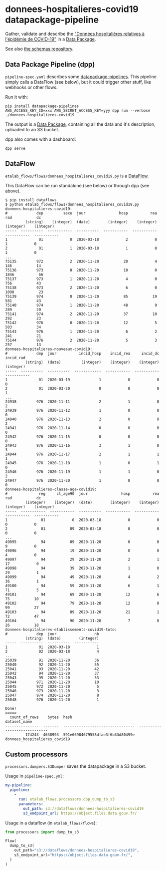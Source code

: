 # donnees-hospitalieres-covid19 datapackage-pipeline

Gather, validate and describe the ["Données hospitalières relatives à l'épidémie de COVID-19"](https://www.data.gouv.fr/fr/datasets/donnees-hospitalieres-relatives-a-lepidemie-de-covid-19/#_) in a [Data Package](https://specs.frictionlessdata.io/#what-s-a-data-package).

See also [the schemas repository](https://github.com/abulte/schema-donnees-hospitalieres-covid19).

## Data Package Pipeline (dpp)

`pipeline-spec.yaml` describes some [datapackage-pipelines](https://github.com/frictionlessdata/datapackage-pipelines). This pipeline simply calls a DataFlow (see below), but it could trigger other stuff, like webhooks or other flows.

Run it with:

```
pip install datapackage-pipelines
AWS_ACCESS_KEY_ID=xxx AWS_SECRET_ACCESS_KEY=yyy dpp run --verbose ./donnees-hospitalieres-covid19
```

The output is a [Data Package](https://specs.frictionlessdata.io/#what-s-a-data-package), containing all the data and it's description, uploaded to an S3 bucket.

dpp also comes with a dashboard:

```
dpp serve
```

## DataFlow

`etalab_flows/flows/donnees_hospitalieres_covid19.py` is a [DataFlow](https://github.com/datahq/dataflows).

This DataFlow can be run standalone (see below) or through dpp (see above).

```
$ pip install dataflows
$ python etalab_flows/flows/donnees_hospitalieres_covid19.py
donnees-hospitalieres-covid19:
#             dep         sexe  jour               hosp          rea          rad           dc
         (string)    (integer)  (date)        (integer)    (integer)    (integer)    (integer)
-----  ----------  -----------  ----------  -----------  -----------  -----------  -----------
1              01            0  2020-03-18            2            0            1            0
2              01            1  2020-03-18            1            0            1            0
...
75135         972            2  2020-11-20           20            4          146           14
75136         973            0  2020-11-20           10            0         1846           66
75137         973            1  2020-11-20            4            0          756           43
75138         973            2  2020-11-20            6            0         1090           23
75139         974            0  2020-11-20           85           19          581           43
75140         974            1  2020-11-20           48            9          289           20
75141         974            2  2020-11-20           37           10          292           23
75142         976            0  2020-11-20           12            5          503           34
75143         976            1  2020-11-20            6            2          241           21
75144         976            2  2020-11-20            5            3          257           13
donnees-hospitalieres-nouveaux-covid19:
#             dep  jour          incid_hosp    incid_rea     incid_dc    incid_rad
         (string)  (date)         (integer)    (integer)    (integer)    (integer)
-----  ----------  ----------  ------------  -----------  -----------  -----------
1              01  2020-03-19             1            0            0            0
2              01  2020-03-20             0            0            0            1
...
24938         976  2020-11-11             2            1            0            2
24939         976  2020-11-12             1            0            0            0
24940         976  2020-11-13             2            0            0            2
24941         976  2020-11-14             0            0            0            0
24942         976  2020-11-15             0            0            0            0
24943         976  2020-11-16             3            1            0            3
24944         976  2020-11-17             2            1            1            1
24945         976  2020-11-18             1            0            1            0
24946         976  2020-11-19             1            1            0            2
24947         976  2020-11-20             1            0            0            0
donnees-hospitalieres-classe-age-covid19:
#              reg     cl_age90  jour               hosp          rea          rad           dc
         (integer)    (integer)  (date)        (integer)    (integer)    (integer)    (integer)
-----  -----------  -----------  ----------  -----------  -----------  -----------  -----------
1               01            0  2020-03-18            0            0            0            0
2               01           09  2020-03-18            0            0            0            0
...
49095           94           09  2020-11-20            0            0            9            0
49096           94           19  2020-11-20            0            0            4            0
49097           94           29  2020-11-20            2            1           17            0
49098           94           39  2020-11-20            1            0           29            1
49099           94           49  2020-11-20            4            2           36            1
49100           94           59  2020-11-20            6            1           71            5
49101           94           69  2020-11-20           12            6           75           10
49102           94           79  2020-11-20           12            0           99           27
49103           94           89  2020-11-20           21            1           72           47
49104           94           90  2020-11-20            7            0           26           18
donnees-hospitalieres-etablissements-covid19-toto:
#             dep  jour                 nb
         (string)  (date)        (integer)
-----  ----------  ----------  -----------
1              01  2020-03-18            1
2              02  2020-03-18            4
...
25039          91  2020-11-20           36
25040          92  2020-11-20           55
25041          93  2020-11-20           42
25042          94  2020-11-20           37
25043          95  2020-11-20           33
25044         971  2020-11-20           10
25045         972  2020-11-20            5
25046         973  2020-11-20            3
25047         974  2020-11-20            8
25048         976  2020-11-20            1

Done!
=====
  count_of_rows    bytes  hash                              dataset_name
---------------  -------  --------------------------------  -----------------------------
         174243  4638993  591e66984679558dfae3f6b33d80499e  donnees_hospitalieres_covid19
```

## Custom processors

`processors.dumpers.S3Dumper` saves the datapackage in a S3 bucket.

Usage in `pipeline-spec.yml`:

```yaml
my-pipeline:
  pipeline:
    - 
      run: etalab_flows.processors.dpp_dump_to_s3
      parameters:
        out_path: s3://dataflows/donnees-hospitalieres-covid19
        s3_endpoint_url: https://object.files.data.gouv.fr/
```

Usage in a dataflow (in `etalab_flows/flows`):

```python
from processors import dump_to_s3

Flow(
  dump_to_s3(
    out_path="s3://dataflows/donnees-hospitalieres-covid19",
    s3_endpoint_url="https://object.files.data.gouv.fr/",
  )
)
```